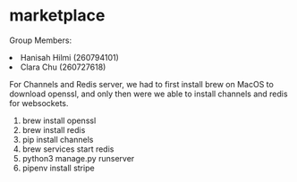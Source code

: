 # marketplace

Group Members:

<li> Hanisah Hilmi (260794101) 
<li> Clara Chu (260727618)

For Channels and Redis server, we had to first install brew on MacOS to download openssl, and only then were we able to install channels and redis for websockets.

1. brew install openssl
2. brew install redis
3. pip install channels
4. brew services start redis
5. python3 manage.py runserver
6. pipenv install stripe
